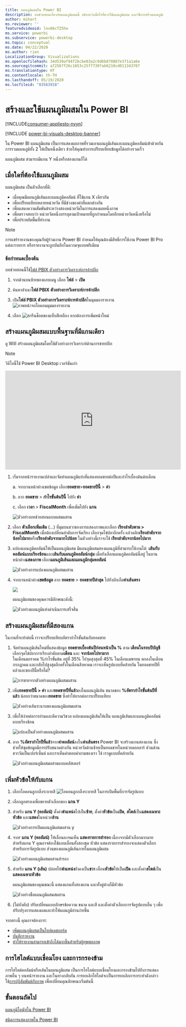 ```yaml
---
title: แผนภูมิผสมใน Power BI
description: บทช่วยสอนเกี่ยวกับแผนภูมิผสมนี้ อธิบายว่าเมื่อไรที่ควรใช้แผนภูมิผสม และวิธีการสร้างแผนภูมิเหล่านั้นในบริการ Power BI และเดสก์ท็อป
author: mihart
ms.reviewer: ''
featuredvideoid: lnv66cTZ5ho
ms.service: powerbi
ms.subservice: powerbi-desktop
ms.topic: conceptual
ms.date: 04/22/2020
ms.author: rien
LocalizationGroup: Visualizations
ms.openlocfilehash: 34d539af94f2bcbe03a2c9d6b870887e371a1a6e
ms.sourcegitcommit: a72567f26c1653c25f7730fab6210cd011343707
ms.translationtype: HT
ms.contentlocale: th-TH
ms.lasthandoff: 05/19/2020
ms.locfileid: "83563918"
---
```

# <a name="create-and-use-combo-charts-in-power-bi"></a>สร้างและใช้แผนภูมิผสมใน Power BI

[!INCLUDE[consumer-appliesto-nyyn](../includes/consumer-appliesto-nyyn.md)]

[!INCLUDE [power-bi-visuals-desktop-banner](../includes/power-bi-visuals-desktop-banner.md)]

ใน Power BI แผนภูมิผสม เป็นการแสดงผลภาพที่รวมเอาแผนภูมิเส้นและแผนภูมิคอลัมน์เข้าด้วยกัน การรวมแผนภูมิทั้ง 2 ให้เป็นหนึ่งเดียว ช่วยให้คุณทำการเปรียบเทียบข้อมูลได้อย่างรวดเร็ว

แผนภูมิผสม สามารถมีแกน Y หนึ่งหรือสองแกนก็ได้

## <a name="when-to-use-a-combo-chart"></a>เมื่อใดที่ต้องใช้แผนภูมิผสม
แผนภูมิผสม เป็นตัวเลือกที่ดี:

* เมื่อคุณมีแผนภูมิเส้นและแผนภูมิคอลัมน์ ที่ใช้แกน X เดียวกัน
* เพื่อเปรียบเทียบหลายหน่วยวัด ที่มีช่วงของค่าที่แตกต่างกัน
* เพื่อแสดงความสัมพันธ์ระหว่างสองหน่วยวัดในการแสดงผลหนึ่งภาพ
* เพื่อตรวจสอบว่า หน่วยวัดหนึ่งบรรลุตามเป้าหมายที่ถูกกำหนดโดยอีกหน่วยวัดหนึ่งหรือไม่
* เพื่อประหยัดพื้นที่ทำงาน

> [!NOTE]
> การแชร์รายงานของคุณกับผู้ร่วมงาน Power BI กำหนดให้คุณต้องมีสิทธิ์การใช้งาน Power BI Pro แต่ละรายการ หรือรายงานจะถูกบันทึกในความจุแบบพรีเมียม

### <a name="prerequisites"></a>ข้อกำหนดเบื้องต้น
บทช่วยสอนนี้ใช้[ไฟล์ PBIX ตัวอย่างการวิเคราะห์การค้าปลีก](https://download.microsoft.com/download/9/6/D/96DDC2FF-2568-491D-AAFA-AFDD6F763AE3/Retail%20Analysis%20Sample%20PBIX.pbix)

1. จากด้านบนซ้ายของแถบเมนู เลือก **ไฟล์** > **เปิด**
   
2. ค้นหาสำเนา**ไฟล์ PBIX ตัวอย่างการวิเคราะห์การค้าปลีก**

1. เปิด**ไฟล์ PBIX ตัวอย่างการวิเคราะห์การค้าปลีก**ในมุมมองรายงาน ![ภาพหน้าจอไอคอนมุมมองรายงาน](media/power-bi-visualization-kpi/power-bi-report-view.png)

1. เลือก ![สกรีนช็อตของแท็บสีเหลือง](media/power-bi-visualization-kpi/power-bi-yellow-tab.png) หากต้องการเพิ่มหน้าใหม่



## <a name="create-a-basic-single-axis-combo-chart"></a>สร้างแผนภูมิผสมแบบพื้นฐานที่มีแกนเดียว
ดู Will สร้างแผนภูมิผสมโดยใช้ตัวอย่างการวิเคราะห์ด้านการขายปลีก
   > [!NOTE]
   > วิดีโอนี้ใช้ Power BI Desktop เวอร์ชันเก่า
   > 
   > 
<iframe width="560" height="315" src="https://www.youtube.com/embed/lnv66cTZ5ho?list=PL1N57mwBHtN0JFoKSR0n-tBkUJHeMP2cP" frameborder="0" allowfullscreen></iframe>  

<a name="create"></a>

1. เริ่มจากหน้ารายงานเปล่าและจัดทำแผนภูมิแท่งที่แสดงยอดขายต่อปีและกำไรเบื้องต้นต่อเดือน

    a.  จากบานหน้าต่างเขตข้อมูล เลือก**ยอดขาย**\>**ยอดขายปีนี้** > **ค่า**

    b.  ลาก **ยอดขาย** \> **กำไรขั้นต้นปีนี้** ไปยัง **ค่า**

    c. เลือก **เวลา** \> **FiscalMonth** เพื่อเพิ่มไปยัง **แกน**

    ![ตัวอย่างบทช่วยสอนแบบผสมผสาน](media/power-bi-visualization-combo-chart/combotutorial1new.png)
5. เลือก **ตัวเลือกเพิ่มเติม** (...) ที่มุมบนขวาของการแสดงภาพและเลือก **เรียงลำดับตาม > FiscalMonth** เมื่อต้องเปลี่ยนลำดับการจัดเรียง เลือกจุดไข่ปลาอีกครั้ง แล้วคลิก**เรียงลำดับจากน้อยไปมาก**หรือ**เรียงลำดับจากมากไปน้อย** ในตัวอย่างนี้เราจะใช้ **เรียงลำดับจากน้อยไปมาก**

6. แปลงแผนภูมิคอลัมน์ให้เป็นแผนภูมิผสม มีแผนภูมิผสมสองแผนภูมิที่สามารถใช้งานได้: **เส้นกับคอลัมน์แบบเรียงซ้อน**และ**เส้นกับแผนภูมิคอลัมน์กลุ่ม** เมื่อยังเลือกแผนภูมิคอลัมน์นี้อยู่ ในบานหน้าต่าง**แสดงภาพ** เลือก**แผนภูมิเส้นและแผนภูมิกลุ่มคอลัมน์**

    ![ตัวอย่างการแปลงแผนภูมิผสมผสาน](media/power-bi-visualization-combo-chart/converttocombo-new2.png)
7. จากบานหน้าต่าง**เขตข้อมูล** ลาก **ยอดขาย** \> **ยอดขายปีล่าสุด** ไปยังบักเก็ต**ค่าเส้นตรง**

   ![](media/power-bi-visualization-combo-chart/linevaluebucket.png)

   แผนภูมิผสมของคุณควรมีลักษณะดังนี้:

   ![ตัวอย่างแผนภูมิแท่งดำเนินการเสร็จสิ้น](media/power-bi-visualization-combo-chart/combochartdone-new.png)

## <a name="create-a-combo-chart-with-two-axes"></a>สร้างแผนภูมิผสมที่มีสองแกน
ในงานที่จะทำต่อนี้ เราจะเปรียบเทียบอัตรากำไรขั้นต้นกับยอดขาย

1. จัดทำแผนภูมิเส้นใหม่ที่แสดงข้อมูล **ยอดขายเบื้องต้นปีก่อนหน้าเป็น %** ตาม **เดือนในรอบปีบัญชี** เลือกจุดไข่ปลาการเรียงลำดับตาม**เดือน** และ **จากน้อยไปหามาก**  
ในเดือนมกราคม %กำไรขั้นต้น อยู่ที่ 35% ไปจุดสุงสุดที่ 45% ในเดือนเมษายน ตกลงในเดือนกรกฎาคม และกลับไปสูงสุดอีกครั้งในเดือนสิงหาคม เราจะเห็นรูปแบบที่คล้ายกัน ในยอดขายปีที่แล้วและของปีนี้หรือไม่?

   ![การขายจากตัวอย่างแผนภูมิผสมผสาน](media/power-bi-visualization-combo-chart/combo1-new.png)
2. เพิ่ม**ยอดขายปีนี้ > ค่า** และ**ยอดขายปีที่แล้ว**ลงในแผนภูมิเส้น ขนาดของ **%อัตรากำไรขั้นต้นปีที่แล้ว** น้อยกว่าขนาดของ**ยอดขาย** ซึ่งทำให้ยากต่อการเปรียบเทียบ      

   ![ตัวอย่างเส้นระนาบของแผนภูมิผสมผสาน](media/power-bi-visualization-combo-chart/flatline-new.png)
3. เพื่อให้ง่ายต่อการอ่านและตีความวิชวล แปลงแผนภูมิเส้นให้เป็น แผนภูมิเส้นและแผนภูมิคอลัมน์แบบเรียงซ้อน

   ![แปลงเป็นตัวอย่างแผนภูมิผสมผสาน](media/power-bi-visualization-combo-chart/converttocombo-new.png)

4. ลาก **%อัตรากำไรปีที่แล้ว**จาก**ค่าคอลัมน์**ลงใน**ค่าเส้นตรง** Power BI จะสร้างแกนสองแกน ซึ่งช่วยให้ชุดข้อมูลมีการปรับขนาดต่างกัน หน่วยวัดด้านซ้ายเป็นยอดขายในหน่วยดอลลาร์ ส่วนด้านขวาวัดเป็นเปอร์เซ็นต์ และเราเห็นคำตอบคำถามของเรา ใช่ เราดูแบบที่คล้ายกัน

   ![ตัวอย่างแผนภูมิผสมผสานแบบคลัสเตอร์](media/power-bi-visualization-combo-chart/power-bi-clustered-combo.png)    

## <a name="add-titles-to-the-axes"></a>เพิ่มหัวข้อให้กับแกน
1. เลือกไอคอนลูกกลิ้งระบายสี ![ไอคอนลูกกลิ้งระบายสี](media/power-bi-visualization-combo-chart/power-bi-paintroller.png) ในการเปิดพื้นที่การจัดรูปแบบ
1. เลือกลูกศรลงเพื่อขยายตัวเลือกของ **แกน Y**
1. สำหรับ **แกน Y (คอลัมน์)** ตั้งค่า**ตำแหน่ง**ไปเป็น**ซ้าย**, ตั้งค่า**หัวข้อ**เป็น**เปิด**, **สไตล์**เป็น**แสดงเฉพาะหัวข้อ** และ**แสดง**ในหน่วย**ล้าน**

   ![ตัวอย่างการเปิดแผนภูมิผสมผสาน y](media/power-bi-visualization-combo-chart/power-bi-open-y.png)
4. จากr **แกน Y (คอลัมน์)** ให้เลื่อนลงจนเห็น **แสดงรายการสำรอง** เนื่องจากมีตัวเลือกมากมายสำหรับแกน Y คุณอาจต้องใช้แถบเลื่อนทั้งสองชุด หัวข้อ แสดงรายการสำรองจะแสดงตัวเลือกสำหรับการจัดรูปแบบ ส่วนของแผนภูมิเส้นภายในแผนภูมิผสม

   ![ตัวอย่างแผนภูมิผสมผสานสำรอง](media/power-bi-visualization-combo-chart/power-bi-secondary.png)
5. สำหรับ **แกน Y (เส้น)** ปล่อยให้**ตำแหน่ง**ยังคงเป็น**ขวา** เลื่อน**หัวข้อ**ให้เป็น**เปิด** และตั้งค่า**สไตล์**เป็น**แสดงเฉพาะหัวข้อ**

   แผนภูมิผสมของคุณขณะนี้ แสดงแกนทั้งสองแกน และทั้งคู่ต่างก็มีหัวข้อ

   ![ตัวอย่างชื่อแผนภูมิผสมสผสาน](media/power-bi-visualization-combo-chart/power-bi-2-titles.png)

6. (ไม่บังคับ) ปรับเปลี่ยนแบบอักษรข้อความ ขนาด และสี และตั้งค่าตัวเลือกการจัดรูปแบบอื่น ๆ เพื่อปรับปรุงการแสดงผลและทำให้แผนภูมิอ่านง่ายขึ้น

จากตรงนี้ คุณอาจต้องการ:

* [เพิ่มแผนภูมิผสมเป็นไทล์แดชบอร์ด](../create-reports/service-dashboard-tiles.md)
* [บันทึกรายงาน](../create-reports/service-report-save.md)
* [ทำให้รายงานสามารถเข้าถึงได้มากขึ้นสำหรับผู้ทุพพลภาพ](../create-reports/desktop-accessibility-overview.md)

## <a name="cross-highlighting-and-cross-filtering"></a>การไฮไลต์แบบเชื่อมโยง และการกรองข้าม

การไฮไลต์คอลัมน์หรือเส้นในแผนภูมิผสม เป็นการไฮไลต์แบบเชื่อมโยงและกรองข้ามไปยังการแสดงภาพอื่น ๆ บนหน้ารายงาน และในทางกลับกัน การยกเลิกไฮไลต์จะเป็นการยกเลิกการกระทำดังกล่าว ใช้[การปฏิสัมพันธ์กับภาพ](../create-reports/service-reports-visual-interactions.md) เพื่อเปลี่ยนคุณลักษณะเริ่มต้นนี้

## <a name="next-steps"></a>ขั้นตอนถัดไป

[แผนภูมิโดนัทใน Power BI](power-bi-visualization-doughnut-charts.md)

[ชนิดการแสดงภาพใน Power BI](power-bi-visualization-types-for-reports-and-q-and-a.md)
